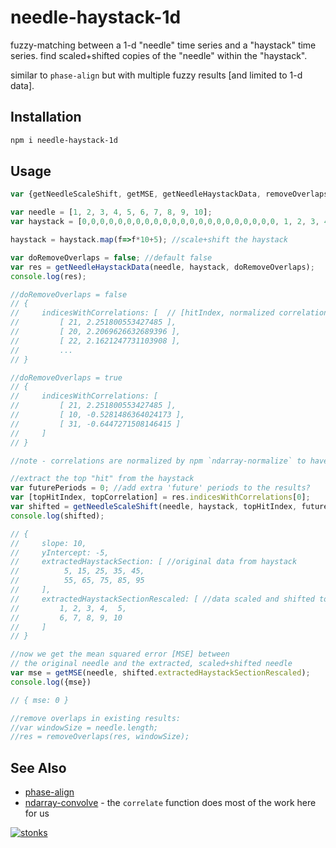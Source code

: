 # needle-haystack-1d

fuzzy-matching between a 1-d "needle" time series and a "haystack" time series. find scaled+shifted copies of the "needle" within the "haystack".

similar to `phase-align` but with multiple fuzzy results [and limited to 1-d data].

## Installation

```sh
npm i needle-haystack-1d
```

## Usage 

```javascript
var {getNeedleScaleShift, getMSE, getNeedleHaystackData, removeOverlaps} = require('needle-haystack-1d');

var needle = [1, 2, 3, 4, 5, 6, 7, 8, 9, 10];
var haystack = [0,0,0,0,0,0,0,0,0,0,0,0,0,0,0,0,0,0,0,0,0,0, 1, 2, 3, 4, 5, 6, 7, 8, 9, 10, 0,0,0,0,0,0,0,0,0,0,0];

haystack = haystack.map(f=>f*10+5); //scale+shift the haystack

var doRemoveOverlaps = false; //default false
var res = getNeedleHaystackData(needle, haystack, doRemoveOverlaps);
console.log(res);

//doRemoveOverlaps = false
// {
//     indicesWithCorrelations: [  // [hitIndex, normalized correlation] sorted by correlation
//         [ 21, 2.251800553427485 ],
//         [ 20, 2.2069626632689396 ],
//         [ 22, 2.1621247731103908 ],
//         ...
// }

//doRemoveOverlaps = true
// {
//     indicesWithCorrelations: [
//         [ 21, 2.251800553427485 ],
//         [ 10, -0.5281486364024173 ],
//         [ 31, -0.6447271508146415 ]
//     ]
// }

//note - correlations are normalized by npm `ndarray-normalize` to have mean zero and std 1 

//extract the top "hit" from the haystack
var futurePeriods = 0; //add extra 'future' periods to the results?
var [topHitIndex, topCorrelation] = res.indicesWithCorrelations[0];
var shifted = getNeedleScaleShift(needle, haystack, topHitIndex, futurePeriods);
console.log(shifted);

// {
//     slope: 10,
//     yIntercept: -5,
//     extractedHaystackSection: [ //original data from haystack
//          5, 15, 25, 35, 45,
//          55, 65, 75, 85, 95
//     ],
//     extractedHaystackSectionRescaled: [ //data scaled and shifted to resemble needle
//         1, 2, 3, 4,  5,
//         6, 7, 8, 9, 10
//     ]
// }

//now we get the mean squared error [MSE] between
// the original needle and the extracted, scaled+shifted needle
var mse = getMSE(needle, shifted.extractedHaystackSectionRescaled);
console.log({mse})

// { mse: 0 }

//remove overlaps in existing results: 
//var windowSize = needle.length;
//res = removeOverlaps(res, windowSize); 
```

## See Also

- [phase-align](https://www.npmjs.com/package/phase-align)
- [ndarray-convolve](https://www.npmjs.com/package/ndarray-convolve) - the `correlate` function does most of the work here for us


[![stonks](https://i.imgur.com/UpDxbfe.png)](https://www.npmjs.com/~stonkpunk)



